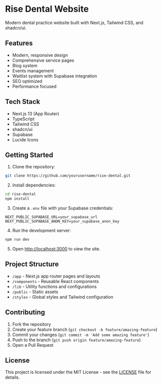 # Rise Dental Website

Modern dental practice website built with Next.js, Tailwind CSS, and shadcn/ui.

## Features

- Modern, responsive design
- Comprehensive service pages
- Blog system
- Events management
- Waitlist system with Supabase integration
- SEO optimized
- Performance focused

## Tech Stack

- Next.js 13 (App Router)
- TypeScript
- Tailwind CSS
- shadcn/ui
- Supabase
- Lucide Icons

## Getting Started

1. Clone the repository:
```bash
git clone https://github.com/yourusername/rise-dental.git
```

2. Install dependencies:
```bash
cd rise-dental
npm install
```

3. Create a `.env` file with your Supabase credentials:
```env
NEXT_PUBLIC_SUPABASE_URL=your_supabase_url
NEXT_PUBLIC_SUPABASE_ANON_KEY=your_supabase_anon_key
```

4. Run the development server:
```bash
npm run dev
```

5. Open [http://localhost:3000](http://localhost:3000) to view the site.

## Project Structure

- `/app` - Next.js app router pages and layouts
- `/components` - Reusable React components
- `/lib` - Utility functions and configurations
- `/public` - Static assets
- `/styles` - Global styles and Tailwind configuration

## Contributing

1. Fork the repository
2. Create your feature branch (`git checkout -b feature/amazing-feature`)
3. Commit your changes (`git commit -m 'Add some amazing feature'`)
4. Push to the branch (`git push origin feature/amazing-feature`)
5. Open a Pull Request

## License

This project is licensed under the MIT License - see the [LICENSE](LICENSE) file for details.